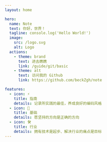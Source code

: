 ```yaml
---
layout: home

hero:
  name: Note
  text: 你好，世界！
  tagline: console.log('Hello World!')
  image:
    src: /logo.svg
    alt: Logo
  actions:
    - theme: brand
      text: 进去瞧瞧
      link: /guide/git/basic
    - theme: alt
      text: 访问我的 Github
      link: https://github.com/beckZgh/note

features:
  - icon: ⚡️
    title: 指南
    details: 记录所实践的最佳，养成良好的编码风格
  - icon: 🖖
    title: 基础
    details: 愿坚持的方向是正确的方向
  - icon: 🛠️
    title: 行业
    details: 拥有技术是起步、解决行业的痛点是目标
---
```

